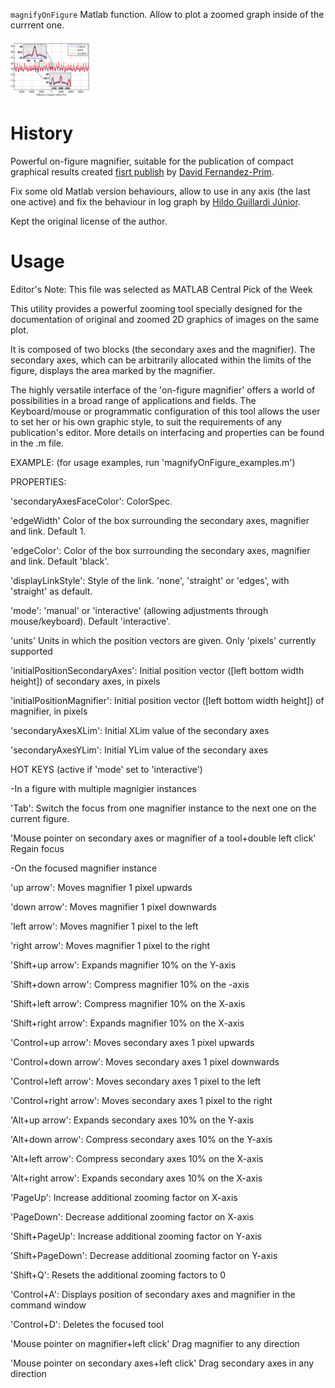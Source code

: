 `magnifyOnFigure` Matlab function. Allow to plot a zoomed graph inside of the currrent one.

<img src="./image_example.png" width="25%">

# History

Powerful on-figure magnifier, suitable for the publication of compact graphical results created [fisrt publish](https://www.mathworks.com/matlabcentral/fileexchange/26007-on-figure-magnifier) by [David Fernandez-Prim](https://www.mathworks.com/matlabcentral/profile/authors/1940299-david-fernandez-prim).

Fix some old Matlab version behaviours, allow to use in any axis (the last one active) and fix the behaviour in log graph by [Hildo Guillardi Júnior](https://www.mathworks.com/matlabcentral/profile/authors/3318785-hildo).

Kept the original license of the author.

# Usage



Editor's Note: This file was selected as MATLAB Central Pick of the Week

This utility provides a powerful zooming tool specially designed for the documentation of original and zoomed 2D graphics of images on the same plot.

It is composed of two blocks (the secondary axes and the magnifier). The secondary axes, which can be arbitrarily allocated within the limits of the figure, displays the area marked by the magnifier.

The highly versatile interface of the 'on-figure magnifier' offers a world of possibilities in a broad range of applications and fields. The Keyboard/mouse or programmatic configuration of this tool allows the user to set her or his own graphic style, to suit the requirements of any publication's editor. More details on interfacing and properties can be found in the .m file.

EXAMPLE: (for usage examples, run 'magnifyOnFigure_examples.m')

PROPERTIES:

'secondaryAxesFaceColor': ColorSpec.

'edgeWidth' Color of the box surrounding the secondary axes, magnifier and link. Default 1.

'edgeColor': Color of the box surrounding the secondary axes, magnifier and link. Default 'black'.

'displayLinkStyle': Style of the link. 'none', 'straight' or 'edges', with 'straight' as default.

'mode': 'manual' or 'interactive' (allowing adjustments through mouse/keyboard). Default 'interactive'.

'units' Units in which the position vectors are given. Only 'pixels' currently supported

'initialPositionSecondaryAxes': Initial position vector ([left bottom width height]) of secondary axes, in pixels

'initialPositionMagnifier': Initial position vector ([left bottom width height]) of magnifier, in pixels

'secondaryAxesXLim': Initial XLim value of the secondary axes

'secondaryAxesYLim': Initial YLim value of the secondary axes

HOT KEYS (active if 'mode' set to 'interactive')

-In a figure with multiple magnigier instances

'Tab': Switch the focus from one magnifier instance to the next one on the current figure.

'Mouse pointer on secondary axes or magnifier of a tool+double left click' Regain focus

-On the focused magnifier instance

'up arrow': Moves magnifier 1 pixel upwards

'down arrow': Moves magnifier 1 pixel downwards

'left arrow': Moves magnifier 1 pixel to the left

'right arrow': Moves magnifier 1 pixel to the right

'Shift+up arrow': Expands magnifier 10% on the Y-axis

'Shift+down arrow': Compress magnifier 10% on the -axis

'Shift+left arrow': Compress magnifier 10% on the X-axis

'Shift+right arrow': Expands magnifier 10% on the X-axis

'Control+up arrow': Moves secondary axes 1 pixel upwards

'Control+down arrow': Moves secondary axes 1 pixel downwards

'Control+left arrow': Moves secondary axes 1 pixel to the left

'Control+right arrow': Moves secondary axes 1 pixel to the right

'Alt+up arrow': Expands secondary axes 10% on the Y-axis

'Alt+down arrow': Compress secondary axes 10% on the Y-axis

'Alt+left arrow': Compress secondary axes 10% on the X-axis

'Alt+right arrow': Expands secondary axes 10% on the X-axis

'PageUp': Increase additional zooming factor on X-axis

'PageDown': Decrease additional zooming factor on X-axis

'Shift+PageUp': Increase additional zooming factor on Y-axis

'Shift+PageDown': Decrease additional zooming factor on Y-axis

'Shift+Q': Resets the additional zooming factors to 0

'Control+A': Displays position of secondary axes and magnifier in the command window

'Control+D': Deletes the focused tool

'Mouse pointer on magnifier+left click' Drag magnifier to any direction

'Mouse pointer on secondary axes+left click' Drag secondary axes in any direction

